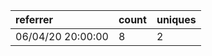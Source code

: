 | referrer          | count | uniques |
| :---------------- | :---- | :------ |
| 06/04/20 20:00:00 | 8     | 2       |